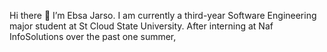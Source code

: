  Hi there 👋
I’m Ebsa Jarso. I am currently a third-year Software Engineering major student at St Cloud State University. After interning at Naf InfoSolutions over the past one summer,

